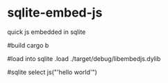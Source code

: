 # sqlite-embed-js
quick js embedded in sqlite

#build
cargo b

#load into sqlite
.load ./target/debug/libembedjs.dylib

#sqlite
select js("'hello world'")
